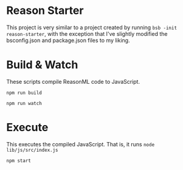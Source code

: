 # Reason Starter

This project is very similar to a project created by running `bsb -init reason-starter`, with the exception that I've slightly modified the bsconfig.json and package.json files to my liking.

# Build & Watch

These scripts compile ReasonML code to JavaScript.

```
npm run build
```

```
npm run watch
```

# Execute

This executes the compiled JavaScript. That is, it runs `node lib/js/src/index.js`

```
npm start
```
